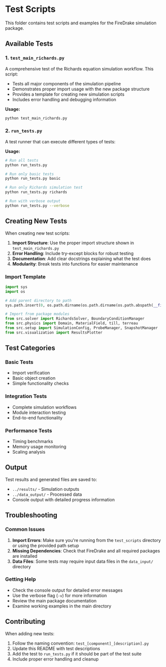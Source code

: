 # Test Scripts

This folder contains test scripts and examples for the FireDrake simulation package.

## Available Tests

### 1. `test_main_richards.py`
A comprehensive test of the Richards equation simulation workflow. This script:
- Tests all major components of the simulation pipeline
- Demonstrates proper import usage with the new package structure
- Provides a template for creating new simulation scripts
- Includes error handling and debugging information

**Usage:**
```bash
python test_main_richards.py
```

### 2. `run_tests.py`
A test runner that can execute different types of tests:

**Usage:**
```bash
# Run all tests
python run_tests.py

# Run only basic tests
python run_tests.py basic

# Run only Richards simulation test
python run_tests.py richards

# Run with verbose output
python run_tests.py --verbose
```

## Creating New Tests

When creating new test scripts:

1. **Import Structure**: Use the proper import structure shown in `test_main_richards.py`
2. **Error Handling**: Include try-except blocks for robust testing
3. **Documentation**: Add clear docstrings explaining what the test does
4. **Modularity**: Break tests into functions for easier maintenance

### Import Template

```python
import sys
import os

# Add parent directory to path
sys.path.insert(0, os.path.dirname(os.path.dirname(os.path.abspath(__file__))))

# Import from package modules
from src.solver import RichardsSolver, BoundaryConditionManager
from src.physics import Domain, MaterialField, till, terreau
from src.setup import SimulationConfig, ProbeManager, SnapshotManager
from src.visualization import ResultsPlotter
```

## Test Categories

### Basic Tests
- Import verification
- Basic object creation
- Simple functionality checks

### Integration Tests
- Complete simulation workflows
- Module interaction testing
- End-to-end functionality

### Performance Tests
- Timing benchmarks
- Memory usage monitoring
- Scaling analysis

## Output

Test results and generated files are saved to:
- `../results/` - Simulation outputs
- `../data_output/` - Processed data
- Console output with detailed progress information

## Troubleshooting

### Common Issues

1. **Import Errors**: Make sure you're running from the `test_scripts` directory or using the provided path setup
2. **Missing Dependencies**: Check that FireDrake and all required packages are installed
3. **Data Files**: Some tests may require input data files in the `data_input/` directory

### Getting Help

- Check the console output for detailed error messages
- Use the verbose flag (`-v`) for more information
- Review the main package documentation
- Examine working examples in the main directory

## Contributing

When adding new tests:
1. Follow the naming convention: `test_[component]_[description].py`
2. Update this README with test descriptions
3. Add the test to `run_tests.py` if it should be part of the test suite
4. Include proper error handling and cleanup